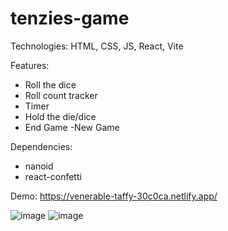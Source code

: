 # tenzies-game
Technologies: HTML, CSS, JS, React, Vite

Features: 
- Roll the dice
- Roll count tracker
- Timer
- Hold the die/dice
- End Game -New Game

Dependencies:
- nanoid
- react-confetti

Demo: https://venerable-taffy-30c0ca.netlify.app/

![image](https://user-images.githubusercontent.com/75360198/220366359-ba9651de-845c-45b7-b7ca-afe7ded8d59a.png)
![image](https://user-images.githubusercontent.com/75360198/220366499-2fa011f4-3b21-46ce-a6ea-75384f1bc447.png)


